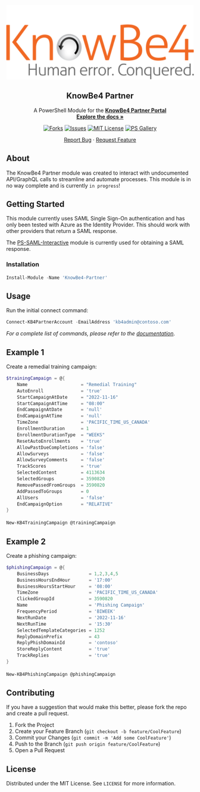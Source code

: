 <div id="top"></div>

<!-- PROJECT LOGO -->
<br />
<div align="center">
  <a href="https://github.com/greenloop-it-solutions/KnowBe4-Partner">
    <img src="Images/KB4-Logo.svg" alt="Logo" width="600" height="200">
  </a>

<h2 align="center">KnowBe4 Partner</h2>

  <p align="center">
    A PowerShell Module for the <a href="https://training.knowbe4.com/ui/management/login"><strong>KnowBe4 Partner Portal</strong></a>
    <br />
    <a href="https://github.com/greenloop-it-solutions/KnowBe4-Partner/blob/master/KnowBe4-Partner.md"><strong>Explore the docs »</strong></a>
    <br />
  </p>
</div>

<!-- PROJECT SHIELDS -->
<div align="center">

[![Forks][forks-shield]][forks-url] [![Issues][issues-shield]][issues-url] [![MIT License][license-shield]][license-url] [![PS Gallery][ps-shield]][ps-url]

</div>


<!-- REPORT & REQUEST -->
<p align="center">
<a href="https://github.com/greenloop-it-solutions/KnowBe4-Partner/issues">Report Bug</a>
    ·
    <a href="https://github.com/greenloop-it-solutions/KnowBe4-Partner/issues">Request Feature</a>
</p>

<!-- ABOUT THE PROJECT -->
## About

The KnowBe4 Partner module was created to interact with undocumented API/GraphQL calls to streamline and automate processes. This module is in no way complete and is currently `in progress`!


<!-- GETTING STARTED -->
## Getting Started

This module currently uses SAML Single Sign-On authentication and has only been tested with Azure as the Identity Provider. This should work with other providers that return a SAML response.

The [PS-SAML-Interactive](https://github.com/allynl93/PS-SAML-Interactive) module is currently used for obtaining a SAML response.

### Installation

```powershell
Install-Module -Name 'KnowBe4-Partner'
```


<!-- USAGE EXAMPLES -->
## Usage

Run the initial connect command:

```powershell
Connect-KB4PartnerAccount -EmailAddress 'kb4admin@contoso.com'
```

_For a complete list of commands, please refer to the [documentation](https://github.com/greenloop-it-solutions/KnowBe4-Partner/blob/master/KnowBe4-Partner.md)_.

## Example 1

Create a remedial training campaign:

```powershell
$trainingCampaign = @{
    Name                    = "Remedial Training"
    AutoEnroll              = 'true'
    StartCampaignAtDate     = "2022-11-16"
    StartCampaignAtTime     = "08:00"
    EndCampaignAtDate       = 'null'
    EndCampaignAtTime       = 'null'
    TimeZone                = 'PACIFIC_TIME_US_CANADA'
    EnrollmentDuration      = 1
    EnrollmentDurationType  = "WEEKS"
    ResetAutoEnrollments    = 'true'
    AllowPastDueCompletions = 'false'
    AllowSurveys            = 'false'
    AllowSurveyComments     = 'false'
    TrackScores             = 'true'
    SelectedContent         = 4113634
    SelectedGroups          = 3590820
    RemovePassedFromGroups  = 3590820
    AddPassedToGroups       = 0
    AllUsers                = 'false'
    EndCampaignOption       = "RELATIVE"
}

New-KB4TrainingCampaign @trainingCampaign
```
## Example 2

Create a phishing campaign:

```powershell
$phishingCampaign = @{
    BusinessDays               = 1,2,3,4,5
    BusinessHoursEndHour       = '17:00'
    BusinessHoursStartHour     = '08:00'
    TimeZone                   = 'PACIFIC_TIME_US_CANADA'
    ClickedGroupId             = 3590820
    Name                       = 'Phishing Campaign'
    FrequencyPeriod            = 'BIWEEK'
    NextRunDate                = '2022-11-16'
    NextRunTime                = '15:30'
    SelectedTemplateCategories = 1252
    ReplyDomainPrefix          = 43
    ReplyPhishDomainId         = 'contoso'
    StoreReplyContent          = 'true'
    TrackReplies               = 'true'
}

New-KB4PhishingCampaign @phishingCampaign
```

<!-- CONTRIBUTING -->
## Contributing

If you have a suggestion that would make this better, please fork the repo and create a pull request.

1. Fork the Project
2. Create your Feature Branch (`git checkout -b feature/CoolFeature`)
3. Commit your Changes (`git commit -m 'Add some CoolFeature'`)
4. Push to the Branch (`git push origin feature/CoolFeature`)
5. Open a Pull Request

<!-- LICENSE -->
## License

Distributed under the MIT License. See `LICENSE` for more information.

<!-- MARKDOWN LINKS & IMAGES -->
<!-- https://www.markdownguide.org/basic-syntax/#reference-style-links -->
[forks-shield]: https://img.shields.io/github/forks/greenloop-it-solutions/KnowBe4-Partner?color=%2344d62c&logo=GitHub
[forks-url]: https://github.com/greenloop-it-solutions/KnowBe4-Partner/network/members
[issues-shield]: https://img.shields.io/github/issues/greenloop-it-solutions/KnowBe4-Partner?color=%2344d62c&logo=GitHub
[issues-url]: https://github.com/greenloop-it-solutions/KnowBe4-Partner/issues
[license-shield]: https://img.shields.io/github/license/greenloop-it-solutions/KnowBe4-Partner?color=%2344d62c&label=license&logo=GitHub
[license-url]: https://github.com/greenloop-it-solutions/KnowBe4-Partner/blob/main/LICENSE
[ps-shield]: https://img.shields.io/powershellgallery/v/KnowBe4-Partner?color=%2344d62c&label=PS%20Gallery&logo=powershell&logoColor=white
[ps-url]: https://www.powershellgallery.com/packages/KnowBe4-Partner